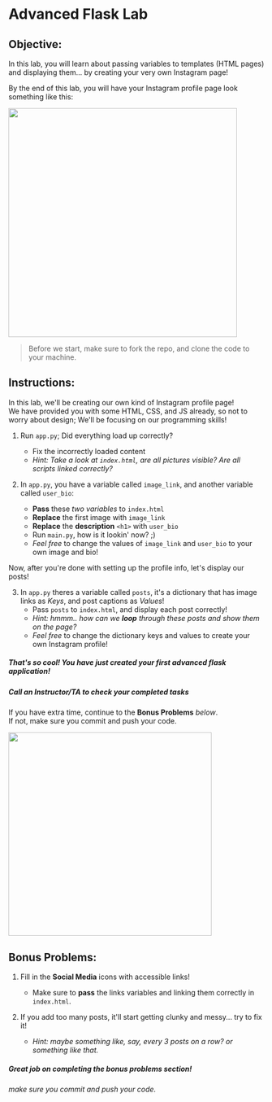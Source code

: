 # Advanced Flask Lab

## Objective: 
In this lab, you will learn about passing variables to templates (HTML pages) and displaying them... by creating your very own Instagram page!  

By the end of this lab, you will have your Instagram profile page look something like this:  



<img src="https://github.com/meet-projects/Y2-Summer-Labs/blob/master/0.6%20Advanced%20Flask/AdvancedFlask-Instagram.png" width="450">




> Before we start, make sure to fork the repo, and clone the code to your machine.


## Instructions:

In this lab, we'll be creating our own kind of Instagram profile page!  
We have provided you with some HTML, CSS, and JS already, so not to worry about design; We'll be focusing on our programming skills!  

1. Run `app.py`; Did everything load up correctly?
    - Fix the incorrectly loaded content
    - *Hint: Take a look at `index.html`, are all pictures visible? Are all scripts linked correctly?*

2. In `app.py`, you have a variable called `image_link`, and another variable called `user_bio`:
    - **Pass** these *two variables* to `index.html`
    - **Replace** the first image with `image_link`
    - **Replace** the **description** `<h1>` with `user_bio`
    - Run `main.py`, how is it lookin' now? ;)
    - *Feel free* to change the values of `image_link` and `user_bio` to your own image and bio! 
        
Now, after you're done with setting up the profile info, let's display our posts!  

3. In `app.py` theres a variable called `posts`, it's a dictionary that has image links as *Keys*, and post captions as *Values*!
    - Pass `posts` to `index.html`, and display each post correctly!
    - *Hint: hmmm.. how can we **loop** through these posts and show them on the page?*
    - *Feel free* to change the dictionary keys and values to create your own Instagram profile!


##### That's so cool! You have just created your first advanced flask application!
##### Call an Instructor/TA to check your completed tasks
 

If you have extra time, continue to the **Bonus Problems** *below*.  
If not, make sure you commit and push your code.


<img src="https://miro.medium.com/max/1200/1*SzN6u2U98S4RyhWo_WyaHQ.png" width="400">




## Bonus Problems: 
1. Fill in the **Social Media** icons with accessible links!
    - Make sure to **pass** the links variables and linking them correctly in `index.html`.
    
2. If you add too many posts, it'll start getting clunky and messy... try to fix it!
    - *Hint: maybe something like, say, every 3 posts on a row? or something like that.*

##### Great job on completing the bonus problems section!  
###### make sure you commit and push your code.


